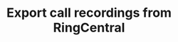 ---
title: Export call recordings from RingCentral
description: Break your calls free from RingCentral
offer_name: RingCentral
offer_image: /assets/images/logos/ringcentral.svg
layout: landing-page
discount: true
exportendpoints:
  - id: sftp
    name: SFTP
    image: sftp.svg
  - id: gong
    name: Gong.io
    image: gong.svg
  - id: callminer
    name: CallMiner
    image: callminer.svg
  - id: amazons3
    name: Amazon S3
    image: amazons3.svg
  - id: googlecloudstorage
    name: Google Cloud Storage
    image: googlecloudstorage.svg
  - id: azure
    name: Microsoft Azure Storage
    image: azure.svg
  # - id: scp
  #   name: SCP
  #   image: scp.svg
  - id: chorus
    name: Chorus.ai
    image: chorus.svg
  # - id: quicktranscript
  #   name: QuickTranscript
  #   image: quicktranscript.svg
  - id: trint
    name: Trint
    image: trint.svg
---